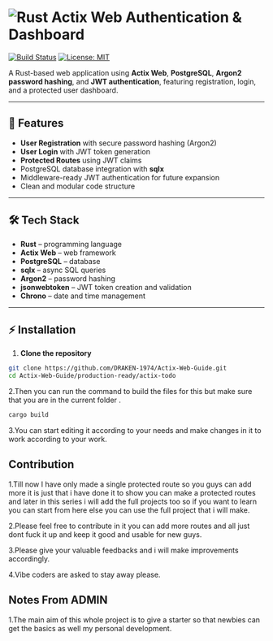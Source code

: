 # ![Rust](https://img.shields.io/badge/Rust-1.72.0-orange?logo=rust) Actix Web Authentication & Dashboard

[![Build Status](https://img.shields.io/github/actions/workflow/status/DRAKEN-1974/Actix-Web-Guide/rust.yml?branch=main)](https://github.com/DRAKEN-1974/Actix-Web-Guide/actions)
[![License: MIT](https://img.shields.io/badge/License-MIT-green.svg)](https://opensource.org/licenses/MIT)

A Rust-based web application using **Actix Web**, **PostgreSQL**, **Argon2 password hashing**, and **JWT authentication**, featuring registration, login, and a protected user dashboard.

---

## 🚀 Features

- **User Registration** with secure password hashing (Argon2)
- **User Login** with JWT token generation
- **Protected Routes** using JWT claims
- PostgreSQL database integration with **sqlx**
- Middleware-ready JWT authentication for future expansion
- Clean and modular code structure

---

## 🛠 Tech Stack

- **Rust** – programming language  
- **Actix Web** – web framework  
- **PostgreSQL** – database  
- **sqlx** – async SQL queries  
- **Argon2** – password hashing  
- **jsonwebtoken** – JWT token creation and validation  
- **Chrono** – date and time management  

---

## ⚡ Installation

1. **Clone the repository**
```bash
git clone https://github.com/DRAKEN-1974/Actix-Web-Guide.git
cd Actix-Web-Guide/production-ready/actix-todo
```
2.Then you can run the command to build the files for this but make sure that you are in the current folder .
```bash
cargo build
```
3.You can start editing it according to your needs and make changes in it to work according to your work.

## Contribution
1.Till now I have only made a single protected route so you guys can add more it is just that i have done it to show you can make a protected routes and later in this series i will add the full projects too 
so if you want to learn you can start from here else you can use the full project that i will make.


2.Please feel free to contribute in it you can add more routes and all just dont fuck it up and keep it good and usable for new guys.


3.Please give your valuable feedbacks and i will make improvements accordingly.


4.Vibe coders are asked to stay away please.

## Notes From ADMIN
1.The main aim of this whole project is to give  a starter so that newbies can get the basics as well my personal development.
